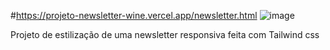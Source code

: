 #https://projeto-newsletter-wine.vercel.app/newsletter.html
![image](https://github.com/user-attachments/assets/2cce6dbe-a25d-4a63-86e8-37c924dacb20)

Projeto de estilização de uma newsletter responsiva feita com Tailwind css
